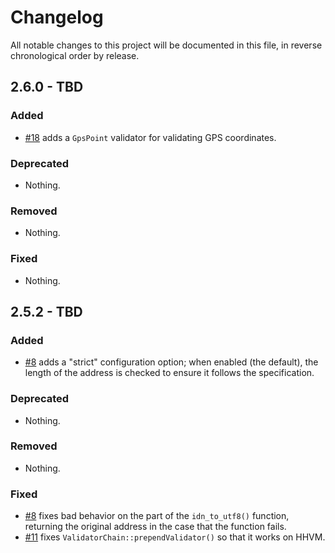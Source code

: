 # Changelog

All notable changes to this project will be documented in this file, in reverse chronological order by release.

## 2.6.0 - TBD

### Added

- [#18](https://github.com/zendframework/zend-validator/pull/18) adds a `GpsPoint`
  validator for validating GPS coordinates.

### Deprecated

- Nothing.

### Removed

- Nothing.

### Fixed

- Nothing.

## 2.5.2 - TBD

### Added

- [#8](https://github.com/zendframework/zend-validator/pull/8) adds a "strict"
  configuration option; when enabled (the default), the length of the address is
  checked to ensure it follows the specification.

### Deprecated

- Nothing.

### Removed

- Nothing.

### Fixed

- [#8](https://github.com/zendframework/zend-validator/pull/8) fixes bad
  behavior on the part of the `idn_to_utf8()` function, returning the original
  address in the case that the function fails.
- [#11](https://github.com/zendframework/zend-validator/pull/11) fixes
  `ValidatorChain::prependValidator()` so that it works on HHVM.
